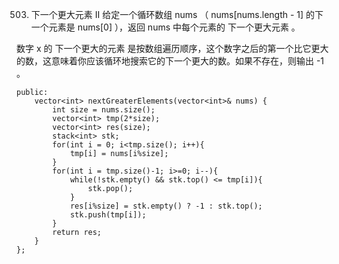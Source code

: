 503. 下一个更大元素 II
给定一个循环数组 nums （ nums[nums.length - 1] 的下一个元素是 nums[0] ），返回 nums 中每个元素的 下一个更大元素 。

数字 x 的 下一个更大的元素 是按数组遍历顺序，这个数字之后的第一个比它更大的数，这意味着你应该循环地搜索它的下一个更大的数。如果不存在，则输出 -1 。


	public:
	    vector<int> nextGreaterElements(vector<int>& nums) {
	        int size = nums.size();
	        vector<int> tmp(2*size);
	        vector<int> res(size);
	        stack<int> stk;
	        for(int i = 0; i<tmp.size(); i++){
	            tmp[i] = nums[i%size];
	        }
	        for(int i = tmp.size()-1; i>=0; i--){
	            while(!stk.empty() && stk.top() <= tmp[i]){
	                stk.pop();
	            }
	            res[i%size] = stk.empty() ? -1 : stk.top();
	            stk.push(tmp[i]);
	        }
	        return res;
	    }
	};